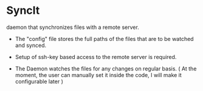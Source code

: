 # SyncIt


daemon that synchronizes files with a remote server.


- The "config" file stores the full paths of the files that are to be watched and synced.

- Setup of ssh-key based access to the remote server is required.

- The Daemon watches the files for any changes on regular basis.
( At the moment, the user can manually set it inside the code, I will make it configurable later )

